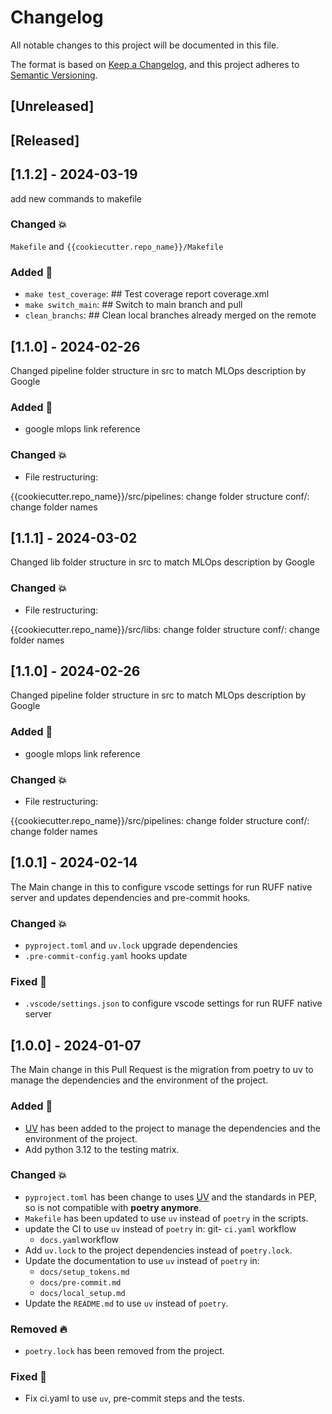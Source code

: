 # Changelog

All notable changes to this project will be documented in this file.

The format is based on [Keep a Changelog](https://keepachangelog.com/en/1.1.0/),
and this project adheres to [Semantic Versioning](https://semver.org/spec/v2.0.0.html).

## [Unreleased]

## [Released]

## [1.1.2] - 2024-03-19

add new commands to makefile

### Changed 💥

`Makefile` and `{{cookiecutter.repo_name}}/Makefile`

### Added 🚀

- `make test_coverage`: ## Test coverage report coverage.xml
- `make switch_main`: ## Switch to main branch and pull
- `clean_branchs`: ## Clean local branches already merged on the remote

## [1.1.0] - 2024-02-26

Changed pipeline folder structure in src to match MLOps description by Google

### Added 🚀

- google mlops link reference

### Changed 💥

- File restructuring:

{{cookiecutter.repo_name}}/src/pipelines: change folder structure
conf/: change folder names

## [1.1.1] - 2024-03-02

Changed lib folder structure in src to match MLOps description by Google

### Changed 💥

- File restructuring:

{{cookiecutter.repo_name}}/src/libs: change folder structure
conf/: change folder names

## [1.1.0] - 2024-02-26

Changed pipeline folder structure in src to match MLOps description by Google

### Added 🚀

- google mlops link reference

### Changed 💥

- File restructuring:

{{cookiecutter.repo_name}}/src/pipelines: change folder structure
conf/: change folder names

## [1.0.1] - 2024-02-14

The Main change in this to configure vscode settings for run RUFF native server and updates dependencies and pre-commit hooks.

### Changed 💥

- `pyproject.toml` and `uv.lock` upgrade dependencies
- `.pre-commit-config.yaml` hooks update

### Fixed 🐞

- `.vscode/settings.json` to configure vscode settings for run RUFF native server

## [1.0.0] - 2024-01-07

The Main change in this Pull Request is the migration from poetry to uv to manage the dependencies and the environment of the project.

### Added 🚀

- [UV](https://docs.astral.sh/uv/) has been added to the project to manage the dependencies and the environment of the project.
- Add python 3.12 to the testing matrix.

### Changed 💥

- `pyproject.toml` has been change to uses [UV](https://docs.astral.sh/uv/) and the standards in PEP, so is not compatible with **poetry anymore**.
- `Makefile` has been updated to use `uv` instead of `poetry` in the scripts.
- update the CI to use `uv` instead of `poetry` in:
    git- `ci.yaml` workflow
    - `docs.yaml`workflow
- Add `uv.lock` to the project dependencies instead of `poetry.lock`.
- Update the documentation to use `uv` instead of `poetry` in:
    - `docs/setup_tokens.md`
    - `docs/pre-commit.md`
    - `docs/local_setup.md`
- Update the `README.md` to use `uv` instead of `poetry`.

### Removed 🔥

- `poetry.lock` has been removed from the project.

### Fixed 🐞

- Fix ci.yaml to use `uv`, pre-commit steps and the tests.
